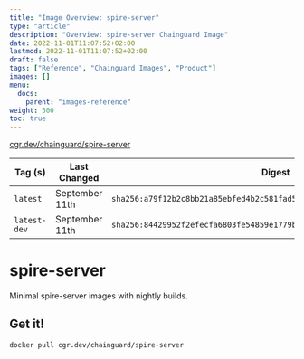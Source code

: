 ```yaml
---
title: "Image Overview: spire-server"
type: "article"
description: "Overview: spire-server Chainguard Image"
date: 2022-11-01T11:07:52+02:00
lastmod: 2022-11-01T11:07:52+02:00
draft: false
tags: ["Reference", "Chainguard Images", "Product"]
images: []
menu:
  docs:
    parent: "images-reference"
weight: 500
toc: true
---
```


[cgr.dev/chainguard/spire-server](https://github.com/chainguard-images/images/tree/main/images/spire-server)

| Tag (s)       | Last Changed   | Digest                                                                    |
|---------------|----------------|---------------------------------------------------------------------------|
|  `latest`     | September 11th | `sha256:a79f12b2c8bb21a85ebfed4b2c581fad58e3e548e8425cd8ebe97c790591b596` |
|  `latest-dev` | September 11th | `sha256:84429952f2efecfa6803fe54859e1779b056c8ad735332b6509428504a9c1f85` |

# spire-server

Minimal spire-server images with nightly builds.

## Get it!

```shell
docker pull cgr.dev/chainguard/spire-server
```
